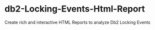 # db2-Locking-Events-Html-Report
Create rich and interactive HTML Reports to analyze Db2 Locking Events
